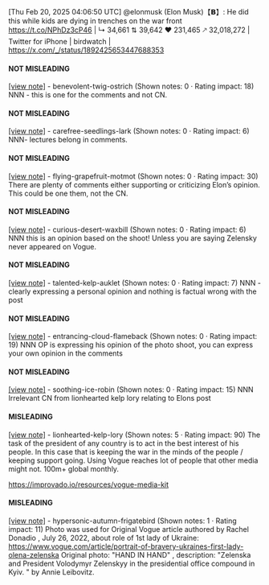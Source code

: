 [Thu Feb 20, 2025 04:06:50 UTC] @elonmusk (Elon Musk)【𝗕】: He did this while kids are dying in trenches on the war front https://t.co/NPhDz3cP46 | ↳ 34,661 ⇅ 39,642 ♥ 231,465 🡕 32,018,272 | Twitter for iPhone | birdwatch | https://x.com/_/status/1892425653447688353

#### NOT MISLEADING

[[view note]](https://x.com/i/birdwatch/n/1892540928742604914) - benevolent-twig-ostrich (Shown notes: 0 · Rating impact: 18)
NNN - this is one for the comments and not CN.

#### NOT MISLEADING

[[view note]](https://x.com/i/birdwatch/n/1892478837285671188) - carefree-seedlings-lark (Shown notes: 0 · Rating impact: 6)
NNN- lectures belong in comments.

#### NOT MISLEADING

[[view note]](https://x.com/i/birdwatch/n/1892449164815982977) - flying-grapefruit-motmot (Shown notes: 0 · Rating impact: 30)
There are plenty of comments either supporting or criticizing Elon’s opinion. This could be one them, not the CN.

#### NOT MISLEADING

[[view note]](https://x.com/i/birdwatch/n/1892447953538646023) - curious-desert-waxbill (Shown notes: 0 · Rating impact: 6)
NNN this is an opinion based on the shoot! Unless you are saying Zelensky never appeared on Vogue.

#### NOT MISLEADING

[[view note]](https://x.com/i/birdwatch/n/1892439839817048542) - talented-kelp-auklet (Shown notes: 0 · Rating impact: 7)
NNN - clearly expressing a personal opinion and nothing is factual wrong with the post

#### NOT MISLEADING

[[view note]](https://x.com/i/birdwatch/n/1892439674813059239) - entrancing-cloud-flameback (Shown notes: 0 · Rating impact: 19)
NNN OP is expressing his opinion of the photo shoot, you can express your own opinion in the comments

#### NOT MISLEADING

[[view note]](https://x.com/i/birdwatch/n/1892439446383186039) - soothing-ice-robin (Shown notes: 0 · Rating impact: 15)
NNN Irrelevant CN from lionhearted kelp lory relating to Elons post

#### MISLEADING

[[view note]](https://x.com/i/birdwatch/n/1892437501131768262) - lionhearted-kelp-lory (Shown notes: 5 · Rating impact: 90)
The task of the president of any country is to act in the best interest of his people. In this case that is keeping the war in the minds of the people / keeping support going. Using Vogue reaches lot of people that other media might not. 100m+ global monthly. 

https://improvado.io/resources/vogue-media-kit


#### MISLEADING

[[view note]](https://x.com/i/birdwatch/n/1892587561534493042) - hypersonic-autumn-frigatebird (Shown notes: 1 · Rating impact: 11)
Photo was used for Original Vogue article authored by Rachel Donadio , July 26, 2022, about role of 1st lady of Ukraine: https://www.vogue.com/article/portrait-of-bravery-ukraines-first-lady-olena-zelenska 
Original photo: "HAND IN HAND" , description: "Zelenska and President Volodymyr Zelenskyy in the presidential office compound in Kyiv. " by Annie Leibovitz.
